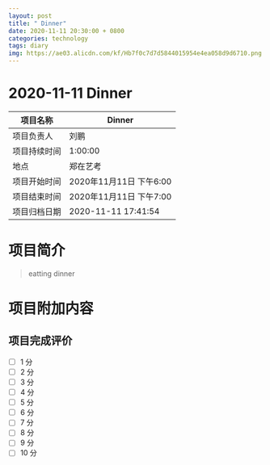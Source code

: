 ```yaml
---
layout: post
title: " Dinner"
date: 2020-11-11 20:30:00 + 0800
categories: technology
tags: diary
img: https://ae03.alicdn.com/kf/Hb7f0c7d7d5844015954e4ea058d9d6710.png
---
```


#  2020-11-11 Dinner


| 项目名称     |    Dinner      |
| ------------ | ----------------------- |
| 项目负责人   | 刘鹏                    |
| 项目持续时间 | 1:00:00                 |
| 地点         | 郑在艺考    |
| 项目开始时间 | 2020年11月11日 下午6:00 |
| 项目结束时间 | 2020年11月11日 下午7:00 |
| 项目归档日期 | 2020-11-11 17:41:54  |

# 项目简介
> eatting dinner  


# 项目附加内容





## 项目完成评价

- [ ]  1 分
- [ ]  2 分
- [ ]  3 分
- [ ]  4 分
- [ ]  5 分
- [ ]  6 分
- [ ]  7 分
- [ ]  8 分
- [ ]  9 分
- [ ]  10 分